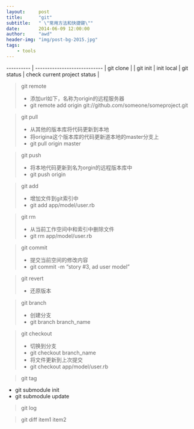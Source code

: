 ```yaml
---
layout:     post
title:      "git"
subtitle:   " \"常用方法和快捷键\""
date:       2014-06-09 12:00:00
author:     "awd"
header-img: "img/post-bg-2015.jpg"
tags:
    - tools
---
```


---------- | ---------------------------- |
git clone  |                              |
git init   | init local                   |
git status | check current project status |

> git remote
>
> - 添加url如下，名称为origin的远程服务器
> - git remote add origin git://github.com/someone/someproject.git 

> git pull 
>
> - 从其他的版本库将代码更新到本地
> - 将origina这个版本库的代码更新道本地的master分支上
> - git pull origin master

> git push
>
> - 将本地代码更新到名为orgin的远程版本库中
> - git push origin

> git add
>
> - 增加文件到git索引中
> - git add app/model/user.rb

> git rm
>
> - 从当前工作空间中和索引中删除文件
> - git rm app/model/user.rb

> git commit
>
> - 提交当前空间的修改内容
> - git commit -m “story #3, ad user model”

> git revert	
>
> - 还原版本

> git branch
>
> - 创建分支
> - git branch branch_name

> git checkout
>
> - 切换到分支
> - git checkout branch_name
> - 将文件更新到上次提交
> - git checkout app/model/user.rb

> git tag


- git submodule init
- git submodule update

> git log

> git diff item1 item2
